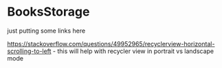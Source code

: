 # BooksStorage
just putting some links here

https://stackoverflow.com/questions/49952965/recyclerview-horizontal-scrolling-to-left - this will help with recycler view in portrait vs landscape mode
